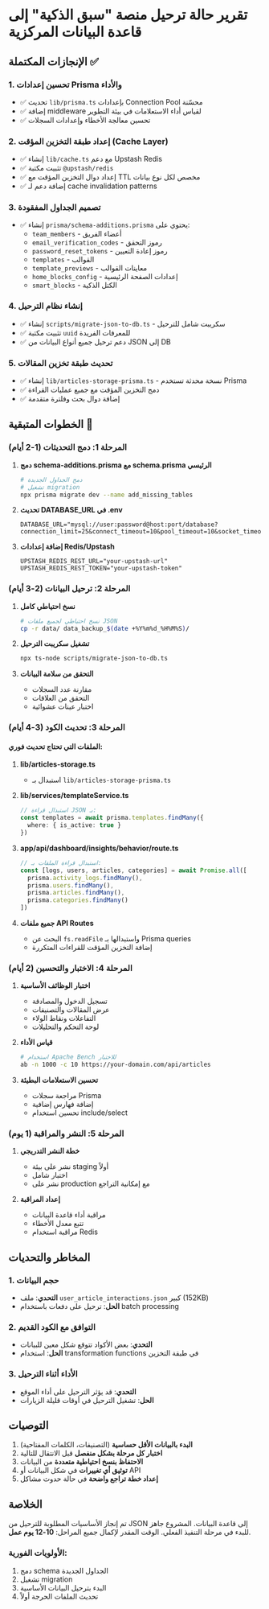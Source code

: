 # تقرير حالة ترحيل منصة "سبق الذكية" إلى قاعدة البيانات المركزية

## الإنجازات المكتملة ✅

### 1. تحسين إعدادات Prisma والأداء
- ✅ تحديث `lib/prisma.ts` بإعدادات Connection Pool محسّنة
- ✅ إضافة middleware لقياس أداء الاستعلامات في بيئة التطوير
- ✅ تحسين معالجة الأخطاء وإعدادات السجلات

### 2. إعداد طبقة التخزين المؤقت (Cache Layer)
- ✅ إنشاء `lib/cache.ts` مع دعم Upstash Redis
- ✅ تثبيت مكتبة `@upstash/redis`
- ✅ إعداد دوال التخزين المؤقت مع TTL مخصص لكل نوع بيانات
- ✅ إضافة دعم لـ cache invalidation patterns

### 3. تصميم الجداول المفقودة
- ✅ إنشاء `prisma/schema-additions.prisma` يحتوي على:
  - `team_members` - أعضاء الفريق
  - `email_verification_codes` - رموز التحقق
  - `password_reset_tokens` - رموز إعادة التعيين
  - `templates` - القوالب
  - `template_previews` - معاينات القوالب
  - `home_blocks_config` - إعدادات الصفحة الرئيسية
  - `smart_blocks` - الكتل الذكية

### 4. إنشاء نظام الترحيل
- ✅ إنشاء `scripts/migrate-json-to-db.ts` - سكريبت شامل للترحيل
- ✅ تثبيت مكتبة `uuid` للمعرفات الفريدة
- ✅ دعم ترحيل جميع أنواع البيانات من JSON إلى DB

### 5. تحديث طبقة تخزين المقالات
- ✅ إنشاء `lib/articles-storage-prisma.ts` - نسخة محدثة تستخدم Prisma
- ✅ دمج التخزين المؤقت مع جميع عمليات القراءة
- ✅ إضافة دوال بحث وفلترة متقدمة

## الخطوات المتبقية 🚧

### المرحلة 1: دمج التحديثات (1-2 أيام)
1. **دمج schema-additions.prisma مع schema.prisma الرئيسي**
   ```bash
   # دمج الجداول الجديدة
   # تشغيل migration
   npx prisma migrate dev --name add_missing_tables
   ```

2. **تحديث DATABASE_URL في .env**
   ```
   DATABASE_URL="mysql://user:password@host:port/database?connection_limit=25&connect_timeout=10&pool_timeout=10&socket_timeout=10"
   ```

3. **إضافة إعدادات Redis/Upstash**
   ```
   UPSTASH_REDIS_REST_URL="your-upstash-url"
   UPSTASH_REDIS_REST_TOKEN="your-upstash-token"
   ```

### المرحلة 2: ترحيل البيانات (2-3 أيام)
1. **نسخ احتياطي كامل**
   ```bash
   # نسخ احتياطي لجميع ملفات JSON
   cp -r data/ data_backup_$(date +%Y%m%d_%H%M%S)/
   ```

2. **تشغيل سكريبت الترحيل**
   ```bash
   npx ts-node scripts/migrate-json-to-db.ts
   ```

3. **التحقق من سلامة البيانات**
   - مقارنة عدد السجلات
   - التحقق من العلاقات
   - اختبار عينات عشوائية

### المرحلة 3: تحديث الكود (3-4 أيام)

#### الملفات التي تحتاج تحديث فوري:
1. **lib/articles-storage.ts**
   - استبدال بـ `lib/articles-storage-prisma.ts`

2. **lib/services/templateService.ts**
   ```typescript
   // استبدال قراءة JSON بـ:
   const templates = await prisma.templates.findMany({
     where: { is_active: true }
   })
   ```

3. **app/api/dashboard/insights/behavior/route.ts**
   ```typescript
   // استبدال قراءة الملفات بـ:
   const [logs, users, articles, categories] = await Promise.all([
     prisma.activity_logs.findMany(),
     prisma.users.findMany(),
     prisma.articles.findMany(),
     prisma.categories.findMany()
   ])
   ```

4. **جميع ملفات API Routes**
   - البحث عن `fs.readFile` واستبدالها بـ Prisma queries
   - إضافة التخزين المؤقت للقراءات المتكررة

### المرحلة 4: الاختبار والتحسين (2 أيام)

1. **اختبار الوظائف الأساسية**
   - تسجيل الدخول والمصادقة
   - عرض المقالات والتصنيفات
   - التفاعلات ونقاط الولاء
   - لوحة التحكم والتحليلات

2. **قياس الأداء**
   ```bash
   # استخدام Apache Bench للاختبار
   ab -n 1000 -c 10 https://your-domain.com/api/articles
   ```

3. **تحسين الاستعلامات البطيئة**
   - مراجعة سجلات Prisma
   - إضافة فهارس إضافية
   - تحسين استخدام include/select

### المرحلة 5: النشر والمراقبة (1 يوم)

1. **خطة النشر التدريجي**
   - نشر على بيئة staging أولاً
   - اختبار شامل
   - نشر على production مع إمكانية التراجع

2. **إعداد المراقبة**
   - مراقبة أداء قاعدة البيانات
   - تتبع معدل الأخطاء
   - مراقبة استخدام Redis

## المخاطر والتحديات

### 1. حجم البيانات
- **التحدي**: ملف `user_article_interactions.json` كبير (152KB)
- **الحل**: ترحيل على دفعات باستخدام batch processing

### 2. التوافق مع الكود القديم
- **التحدي**: بعض الأكواد تتوقع شكل معين للبيانات
- **الحل**: استخدام transformation functions في طبقة التخزين

### 3. الأداء أثناء الترحيل
- **التحدي**: قد يؤثر الترحيل على أداء الموقع
- **الحل**: تشغيل الترحيل في أوقات قليلة الزيارات

## التوصيات

1. **البدء بالبيانات الأقل حساسية** (التصنيفات، الكلمات المفتاحية)
2. **اختبار كل مرحلة بشكل منفصل** قبل الانتقال للتالية
3. **الاحتفاظ بنسخ احتياطية متعددة** من البيانات
4. **توثيق أي تغييرات** في شكل البيانات أو API
5. **إعداد خطة تراجع واضحة** في حالة حدوث مشاكل

## الخلاصة

تم إنجاز الأساسيات المطلوبة للترحيل من JSON إلى قاعدة البيانات. المشروع جاهز للبدء في مرحلة التنفيذ الفعلي. الوقت المقدر لإكمال جميع المراحل: **10-12 يوم عمل**.

### الأولويات الفورية:
1. دمج schema الجداول الجديدة
2. تشغيل migration
3. البدء بترحيل البيانات الأساسية
4. تحديث الملفات الحرجة أولاً 